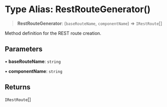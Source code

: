 # Type Alias: RestRouteGenerator()

> **RestRouteGenerator**: (`baseRouteName`, `componentName`) => `IRestRoute`[]

Method definition for the REST route creation.

## Parameters

• **baseRouteName**: `string`

• **componentName**: `string`

## Returns

`IRestRoute`[]
